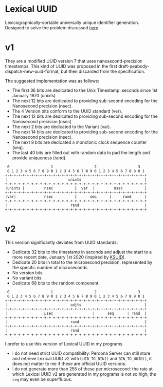 # Lexical UUID

Lexicographically-sortable universally unique identifier generation. Designed to solve the problem discussed 
[here](https://www.percona.com/blog/uuids-are-popular-but-bad-for-performance-lets-discuss/)

# v1

They are a modified UUID version 7 that uses nanosecond-precision timestamps. This kind of UUID was 
proposed in the first draft-peabody-dispatch-new-uuid-format, but then discarded from the specification.

The suggested implementation was as follows:
- The first 36 bits are dedicated to the Unix Timestamp: seconds since 1st January 1970 (unixts)
- The next 12 bits are dedicated to providing sub-second encoding for the Nanosecond precision (nsec).
- The 4 Version bits conform to the UUID standard (ver).
- The next 12 bits are dedicated to providing sub-second encoding for the Nanosecond precision (nsec).
- The next 2 bits are dedicated to the Variant (var).
- The next 14 bits are dedicated to providing sub-second encoding for the Nanosecond precision (nsec).
- The next 8 bits are dedicated a monotonic clock sequence counter (seq).
- The last 40 bits are filled out with random data to pad the length and provide uniqueness (rand).

```
 0                   1                   2                   3
 0 1 2 3 4 5 6 7 8 9 0 1 2 3 4 5 6 7 8 9 0 1 2 3 4 5 6 7 8 9 0 1
+-+-+-+-+-+-+-+-+-+-+-+-+-+-+-+-+-+-+-+-+-+-+-+-+-+-+-+-+-+-+-+-+
|                            unixts                             |
+-+-+-+-+-+-+-+-+-+-+-+-+-+-+-+-+-+-+-+-+-+-+-+-+-+-+-+-+-+-+-+-+
|unixts |         nsec          |  ver  |         nsec          |
+-+-+-+-+-+-+-+-+-+-+-+-+-+-+-+-+-+-+-+-+-+-+-+-+-+-+-+-+-+-+-+-+
|var|             nsec          |      seq      |     rand      |
+-+-+-+-+-+-+-+-+-+-+-+-+-+-+-+-+-+-+-+-+-+-+-+-+-+-+-+-+-+-+-+-+
|                             rand                              |
+-+-+-+-+-+-+-+-+-+-+-+-+-+-+-+-+-+-+-+-+-+-+-+-+-+-+-+-+-+-+-+-+
```

# v2

This version significantly deviates from UUID standards:
- Dedicate 32 bits to the timestamp in seconds and adjust the start to a more recent date, January 1st 
  2020 (inspired by [KSUID](https://github.com/segmentio/ksuid)).
- Dedicate 20 bits in total to the microsecond precision, represented by the specific number of microseconds.
- No version bits
- No variant bits
- Dedicate 68 bits to the random component.

```
 0                   1                   2                   3
 0 1 2 3 4 5 6 7 8 9 0 1 2 3 4 5 6 7 8 9 0 1 2 3 4 5 6 7 8 9 0 1
+-+-+-+-+-+-+-+-+-+-+-+-+-+-+-+-+-+-+-+-+-+-+-+-+-+-+-+-+-+-+-+-+
|                             adjts                             |
+-+-+-+-+-+-+-+-+-+-+-+-+-+-+-+-+-+-+-+-+-+-+-+-+-+-+-+-+-+-+-+-+
|                 µsec                  |      seq      | rand  |
+-+-+-+-+-+-+-+-+-+-+-+-+-+-+-+-+-+-+-+-+-+-+-+-+-+-+-+-+-+-+-+-+
|                             rand                              |
+-+-+-+-+-+-+-+-+-+-+-+-+-+-+-+-+-+-+-+-+-+-+-+-+-+-+-+-+-+-+-+-+
|                             rand                              |
+-+-+-+-+-+-+-+-+-+-+-+-+-+-+-+-+-+-+-+-+-+-+-+-+-+-+-+-+-+-+-+-+
```

I prefer to use this version of Lexical UUID in my programs.
- I do not need strict UUID compatibility: Percona Server can still store and retrieve Lexical UUID 
  v2 with `UUID_TO_BIN()` and `BIN_TO_UUID()`, it does not matter to me if these are official UUID versions.
- I do not generate more than 255 of these per microsecond: the rate at which Lexical UUID v2 are generated 
  in my programs is not so high, the `seq` may even be superfluous.
